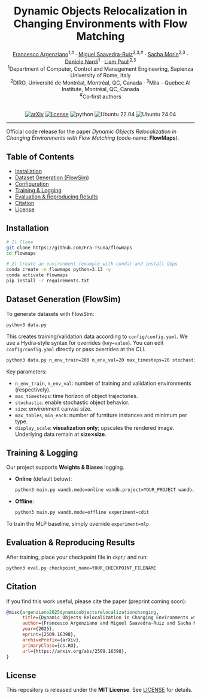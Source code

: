 
<div align="center">
  <h1>Dynamic Objects Relocalization in Changing Environments with Flow Matching</h1>

  <a href="https://www.linkedin.com/in/fra-arg/">Francesco Argenziano</a><sup>1,#</sup> ·
  <a href="https://mikes96.github.io/">Miguel Saavedra-Ruiz</a><sup>2,3,#</sup> ·
  <a href="https://sachamorin.github.io/">Sacha Morin</a><sup>2,3</sup> ·
  <a href="https://scholar.google.com/citations?user=xZwripcAAAAJ&hl=it&oi=ao">Daniele Nardi</a><sup>1</sup> ·
  <a href="https://liampaull.ca/">Liam Paull</a><sup>2,3</sup><br/>
  <sup>1</sup>Department of Computer, Control and Management Engineering, Sapienza University of Rome, Italy<br/>
  <sup>2</sup>DIRO, Université de Montréal, Montréal, QC, Canada · <sup>3</sup>Mila - Quebec AI Institute, Montréal, QC, Canada<br/>
  <sup>#</sup>Co‑first authors
  <br/><br/>

  <a href="https://arxiv.org/pdf/2509.16398"><img alt="arXiv" src="https://img.shields.io/badge/arXiv-pdf-red"></a>
  <a href="LICENSE"><img alt="license" src="https://img.shields.io/badge/License-MIT-yellow"></a>
  <img alt="python" src="https://img.shields.io/badge/python-3.13+-green">
  <img alt="Ubuntu 22.04" src="https://img.shields.io/badge/Ubuntu-22.04-E95420">
  <img alt="Ubuntu 24.04" src="https://img.shields.io/badge/Ubuntu-24.04-E95420">
</div>

---

Official code release for the paper *Dynamic Objects Relocalization in Changing Environments with Flow Matching* (code‑name: **FlowMaps**).

<!-- If you have a teaser image or GIF, put it here -->
<!-- <p align="center"><img src="assets/teaser.png" width="75%"/></p> -->

## Table of Contents
- [Installation](#installation)
- [Dataset Generation (FlowSim)](#dataset-generation-flowsim)
- [Configuration](#configuration)
- [Training & Logging](#training--logging)
- [Evaluation & Reproducing Results](#evaluation--reproducing-results)
- [Citation](#citation)
- [License](#license)

## Installation
```bash
# 1) Clone
git clone https://github.com/Fra-Tsuna/flowmaps
cd flowmaps

# 2) Create an environment (example with conda) and install deps
conda create -n flowmaps python=3.13 -y
conda activate flowmaps
pip install -r requirements.txt
```

## Dataset Generation (FlowSim)
To generate datasets with FlowSim:
```bash
python3 data.py
```
This creates training/validation data according to `config/config.yaml`.
We use a Hydra‑style syntax for overrides (`key=value`). You can edit `config/config.yaml` directly or pass overrides at the CLI.
```bash
python3 data.py n_env_train=200 n_env_val=20 max_timesteps=20 stochastic=true
```
Key parameters:
- `n_env_train`, `n_env_val`: number of training and validation environments (respectively).
- `max_timesteps`: time horizon of object trajectories.
- `stochastic`: enable stochastic object behavior.
- `size`: environment canvas size.
- `max_tables`, `min_each`: number of furniture instances and minimum per type.
- `display_scale`: **visualization only**; upscales the rendered image. Underlying data remain at **size×size**.


## Training & Logging
Our project supports **Weights & Biases** logging.
- **Online** (default below): 
  ```bash
  python3 main.py wandb.mode=online wandb.project=YOUR_PROJECT wandb.entity=YOUR_ENTITY wandb.tags="[flowmaps,cdit]" experiment=cdit
  ```
- **Offline**:
  ```bash
  python3 main.py wandb.mode=offline experiment=cdit
  ```

To train the MLP baseline, simply override `experiment=mlp`

## Evaluation & Reproducing Results
After training, place your checkpoint file in `ckpt/` and run:
```bash
python3 eval.py checkpoint_name=YOUR_CHECKPOINT_FILENAME
```

## Citation
If you find this work useful, please cite the paper (preprint coming soon):
```bibtex
@misc{argenziano2025dynamicobjectsrelocalizationchanging,
      title={Dynamic Objects Relocalization in Changing Environments with Flow Matching}, 
      author={Francesco Argenziano and Miguel Saavedra-Ruiz and Sacha Morin and Daniele Nardi and Liam Paull},
      year={2025},
      eprint={2509.16398},
      archivePrefix={arXiv},
      primaryClass={cs.RO},
      url={https://arxiv.org/abs/2509.16398}, 
}
```

## License
This repository is released under the **MIT License**. See [LICENSE](LICENSE) for details.
